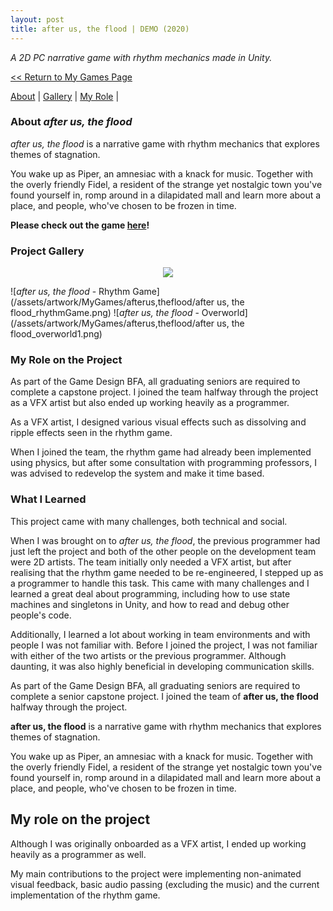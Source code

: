 ```yaml
---
layout: post
title: after us, the flood | DEMO (2020)
---
```

_A 2D PC narrative game with rhythm mechanics made in Unity._


<a href="/myGames"><< Return to My Games Page</a>

[About](#about-after-us-the-flood)	|	[Gallery](#project-gallery)	|	[My Role](#my-role-on-the-project)	|


### **About _after us, the flood_**

_after us, the flood_ is a narrative game with rhythm mechanics that explores themes of stagnation. 

You wake up as Piper, an amnesiac with a knack for music. Together with the overly friendly Fidel, a resident of the strange yet nostalgic town you've found yourself in, romp around in a dilapidated mall and learn more about a place, and people, who've chosen to be frozen in time.

**Please check out the game [here](https://autf.itch.io/afterus-demo)!**


### **Project Gallery**

<div align="center">
<img src="https://media.giphy.com/media/fWBhCaIpf5OtnRAId9/giphy.gif"> 
</div>

![_after us, the flood_ - Rhythm Game](/assets/artwork/MyGames/afterus,theflood/after us, the flood_rhythmGame.png) 
![_after us, the flood_ - Overworld](/assets/artwork/MyGames/afterus,theflood/after us, the flood_overworld1.png)


### **My Role on the Project**

As part of the Game Design BFA, all graduating seniors are required to complete a capstone project. I joined the team halfway through the project as a VFX artist but also ended up working heavily as a programmer.

As a VFX artist, I designed various visual effects such as dissolving and ripple effects seen in the rhythm game. 

When I joined the team, the rhythm game had already been implemented using physics, but after some consultation with programming professors, I was advised to redevelop the system and make it time based. 


### **What I Learned**

This project came with many challenges, both technical and social. 

When I was brought on to _after us, the flood_, the previous programmer had just left the project and both of the other people on the development team were 2D artists. The team initially only needed a VFX artist, but after realising that the rhythm game needed to be re-engineered, I stepped up as a programmer to handle this task. This came with many challenges and I learned a great deal about programming, including how to use state machines and singletons in Unity, and how to read and debug other people's code.

Additionally, I learned a lot about working in team environments and with people I was not familiar with. Before I joined the project, I was not familiar with either of the two artists or the previous programmer. Although daunting, it was also highly beneficial in developing communication skills.





























As part of the Game Design BFA, all graduating seniors are required to complete a senior capstone project. I joined the team of __after us, the flood__ halfway through the project. 

__after us, the flood__ is a narrative game with rhythm mechanics that explores themes of stagnation. 

You wake up as Piper, an amnesiac with a knack for music. Together with the overly friendly Fidel, a resident of the strange yet nostalgic town you've found yourself in, romp around in a dilapidated mall and learn more about a place, and people, who've chosen to be frozen in time.

## My role on the project
Although I was originally onboarded as a VFX artist, I ended up working heavily as a programmer as well. 

My main contributions to the project were implementing non-animated visual feedback, basic audio passing (excluding the music) and the current implementation of the rhythm game. 




